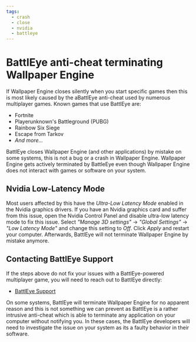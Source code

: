 ```yaml
---
tags:
  - crash
  - close
  - nvidia
  - battleye
---
```


# BattlEye anti-cheat terminating Wallpaper Engine
If Wallpaper Engine closes silently when you start specific games then this is most likely caused by the aBattlEye anti-cheat used by numerous multiplayer games. Known games that use BattlEye are:

* Fortnite
* Playerunknown's Battleground (PUBG)
* Rainbow Six Siege
* Escape from Tarkov
* *And more...*

BattlEye closes Wallpaper Engine (and other applications) by mistake on some systems, this is not a bug or a crash in Wallpaper Engine. Wallpaper Engine gets actively terminated by BattleEye even though Wallpaper Engine does not interact with games or software on your system.

## Nvidia Low-Latency Mode
Most users affected by this have the *Ultra-Low Latency Mode* enabled in the Nvidia graphics drivers. If you have an Nvidia graphics card and suffer from this issue, open the Nvidia Control Panel and disable ultra-low latency mode to fix this issue. Select *"Manage 3D settings"* -> *"Global Settings"* -> *"Low Latency Mode"* and change this setting to *Off*. Click *Apply* and restart your computer. Afterwards, BattlEye will not terminate Wallpaper Engine by mistake anymore.

## Contacting BattlEye Support
If the steps above do not fix your issues with a BattlEye-powered multiplayer game, you will need to reach out to BattlEye directly:

* [BattlEye Support](https://www.battleye.com/contact/)

On some systems, BattlEye will terminate Wallpaper Engine for no apparent reason and this is not something we can prevent as BattlEye is a rather intrusive anti-cheat which is able to terminate any application on your computer without notifying you. In these cases, the BattlEye developers will need to investigate the issue on your system as its a faulty behavior in their software.